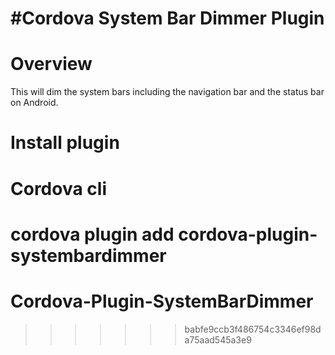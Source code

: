 #Cordova System Bar Dimmer Plugin
====================

# Overview #
This will dim the system bars including the navigation bar and the status bar on Android.


# Install plugin #

# Cordova cli ##
cordova plugin add cordova-plugin-systembardimmer
=======
# Cordova-Plugin-SystemBarDimmer
>>>>>>> babfe9ccb3f486754c3346ef98da75aad545a3e9
